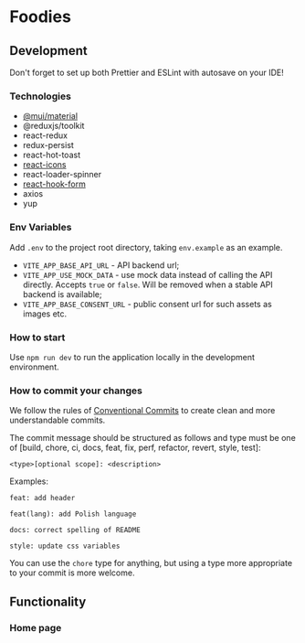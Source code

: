 # Foodies

## Development
Don't forget to set up both Prettier and ESLint with autosave on your IDE!

### Technologies

- [@mui/material](https://www.npmjs.com/package/@mui/material)
- @reduxjs/toolkit
- react-redux
- redux-persist
- react-hot-toast
- [react-icons](https://www.npmjs.com/package/react-icons)
- react-loader-spinner
- [react-hook-form](https://react-hook-form.com/)
- axios
- yup

### Env Variables

Add `.env` to the project root directory, taking `env.example` as an example.
- `VITE_APP_BASE_API_URL` - API backend url;
- `VITE_APP_USE_MOCK_DATA` - use mock data instead of calling the API directly. Accepts `true` or `false`. Will be removed when a stable API backend is available;
- `VITE_APP_BASE_CONSENT_URL` - public consent url for such assets as images etc.

### How to start

Use `npm run dev` to run the application locally in the development environment.

### How to commit your changes
We follow the rules of [Conventional Commits](https://www.conventionalcommits.org/en/v1.0.0/) to create clean and more understandable commits.

The commit message should be structured as follows and type must be one of [build, chore, ci, docs, feat, fix, perf, refactor, revert, style, test]:
```
<type>[optional scope]: <description>

```

Examples:
```
feat: add header
```

```
feat(lang): add Polish language
```

```
docs: correct spelling of README
```

```
style: update css variables
```

You can use the `chore` type for anything, but using a type more appropriate to your commit is more welcome.

## Functionality
### Home page
